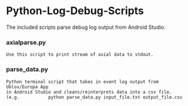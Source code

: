 # Python-Log-Debug-Scripts
The included scripts parse debug log output from Android Studio. 


### axialparse.py
    Use this script to print stream of axial data to stdout.
    
    
### parse_data.py
    Python terminal script that takes in event log output from Ublox/Europa App
    in Android Studio and cleans/reinterprets data into a csv file.
    (e.g.   		python parse_data.py input_file.txt	output_file.csv
    
    


